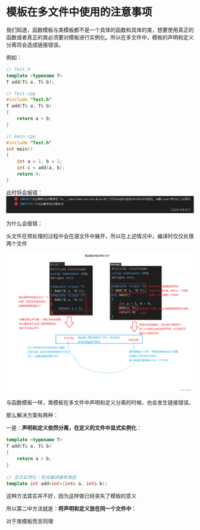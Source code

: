 # 模板在多文件中使用的注意事项

我们知道，函数模板与类模板都不是一个具体的函数和具体的类，想要使用真正的函数或者真正的类必须要对模板进行实例化。所以在多文件中，模板的声明和定义分离将会造成链接错误。

例如：

```cpp
// Test.h
template <typename T>
T add(T& a, T& b);
```

```cpp
// Test.cpp
#include "Test.h"
T add(T& a, T& b)
{
    return a + b;
}
```

```cpp
// main.cpp
#include "Test.h"
int main()
{
    int a = 1, b = 2;
    int c = add(a, b);
    return 0;
}
```

此时将会报错：
![picture 1](../../../images/5addddf9d371dc7523fc62d74cc146c7952952f387b130fa9e3e470243564a68.png)  



为什么会报错：

头文件在预处理的过程中会在源文件中展开，所以在上述情况中，编译时仅仅处理两个文件

![picture 2](../../../images/25ac3f72c7883490202f77b80a96a5e413189bf9f73125b58f3af7253821014f.png)  

与函数模板一样，类模板在多文件中声明和定义分离的时候，也会发生链接错误。

那么解决方案有两种：

一是：**声明和定义依然分离，在定义的文件中显式实例化**：

```cpp
template <typename T>
T add(T& a, T& b)
{
    return a + b;
}

// 显示实例化：告诉编译器有类型
template int add<int>(int& a, int& b);
```

这种方法其实并不好，因为这样做已经丧失了模板的意义

所以第二中方法就是：**将声明和定义放在同一个文件中**：

对于类模板而言同理